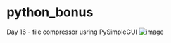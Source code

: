 # python_bonus
Day 16 -  file compressor usring PySimpleGUI
![image](https://github.com/hashinil/python_bonus/assets/33922245/433693ad-4492-44c4-a7f7-acaa4f362825)
